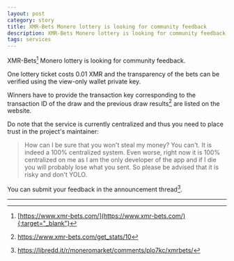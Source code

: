 ```yaml
---
layout: post
category: story
title: XMR-Bets Monero lottery is looking for community feedback
description: XMR-Bets Monero lottery is looking for community feedback
tags: services
---
```


XMR-Bets[^1] Monero lottery is looking for community feedback.

One lottery ticket costs 0.01 XMR and the transparency of the bets can be verified using the view-only wallet private key.

Winners have to provide the transaction key corresponding to the transaction ID of the draw and the previous draw results[^2] are listed on the website.

Do note that the service is currently centralized and thus you need to place trust in the project's maintainer:

> How can I be sure that you won't steal my money?
	You can't. It is indeed a 100% centralized system. Even worse, right now it is 100% centralized on me 	as I am the only developer of the app and if I die you will probably lose what you sent. So please be 	advised that it is risky and don't YOLO.


You can submit your feedback in the announcement thread[^3].

---

[^1]: [https://www.xmr-bets.com/](https://www.xmr-bets.com/){:target="_blank"}
[^2]: https://www.xmr-bets.com/get_stats/10
[^3]: https://libredd.it/r/moneromarket/comments/plo7kc/xmrbets/
